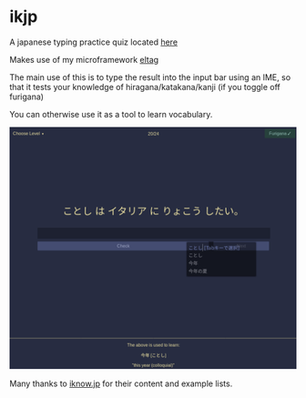 # ikjp
A japanese typing practice quiz located [here](https://sedlar.me/ikjp)

Makes use of my microframework [eltag](https://github.com/TSedlar/eltag)

The main use of this is to type the result into the input bar using an IME, so that it tests your knowledge of hiragana/katakana/kanji (if you toggle off furigana)

You can otherwise use it as a tool to learn vocabulary.

![](static/ikjp.png)

Many thanks to [iknow.jp](https://iknow.jp/content/japanese) for their content and example lists.

